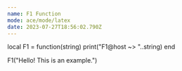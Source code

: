 ```yaml
---
name: F1 Function
mode: ace/mode/latex
date: 2023-07-27T18:56:02.790Z
---
```

local F1 = function(string)
    print("F1@host ~> "..string)
end

F1("Hello! This is an example.")
